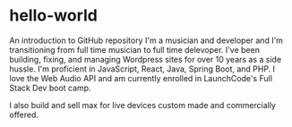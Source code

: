 # hello-world
An introduction to GitHub repository
I'm a musician and developer and I'm transitioning from full time musician to full time delevoper. I've been building, fixing, and managing Wordpress sites for over 10 years as a side hussle. I'm proficient in JavaScript, React, Java, Spring Boot, and PHP. I love the Web Audio API and am currently enrolled in LaunchCode's Full Stack Dev boot camp. 

I also build and sell max for live devices custom made and commercially offered. 

